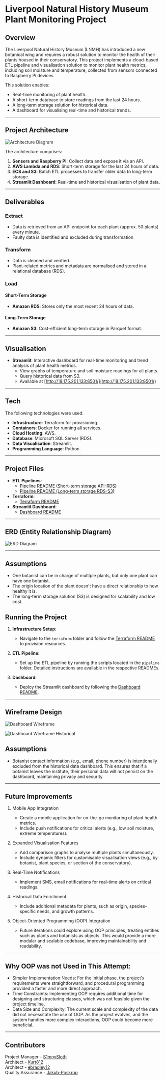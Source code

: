 # Liverpool Natural History Museum Plant Monitoring Project

## Overview
The Liverpool Natural History Museum (LNMH) has introduced a new botanical wing and requires a robust solution to monitor the health of their plants housed in their conservatory. This project implements a cloud-based ETL pipeline and visualisation solution to monitor plant health metrics, including soil moisture and temperature, collected from sensors connected to Raspberry Pi devices.

This solution enables:
- Real-time monitoring of plant health.
- A short-term database to store readings from the last 24 hours.
- A long-term storage solution for historical data.
- A dashboard for visualising real-time and historical trends.

---

## Project Architecture

![Architecture Diagram](images/architecture_diagram.png)

The architecture comprises:
1. **Sensors and Raspberry Pi**: Collect data and expose it via an API.
2. **AWS Lambda and RDS**: Short-term storage for the last 24 hours of data.
3. **ECS and S3**: Batch ETL processes to transfer older data to long-term storage.
4. **Streamlit Dashboard**: Real-time and historical visualisation of plant data.

---

## Deliverables

### Extract
- Data is retrieved from an API endpoint for each plant (approx. 50 plants) every minute.
- Faulty data is identified and excluded during transformation.

### Transform
- Data is cleaned and verified.
- Plant-related metrics and metadata are normalised and stored in a relational database (RDS).

### Load
#### Short-Term Storage
- **Amazon RDS**: Stores only the most recent 24 hours of data.

#### Long-Term Storage
- **Amazon S3**: Cost-efficient long-term storage in Parquet format.

---

## Visualisation
- **Streamlit**: Interactive dashboard for real-time monitoring and trend analysis of plant health metrics.
  - View graphs of temperature and soil moisture readings for all plants.
  - Query historical data from S3.
  - Available at [http://18.175.201.133:8501/](http://18.175.201.133:8501/)

---

## Tech 
The following technologies were used:
- **Infrastructure**: Terraform for provisioning.
- **Containers**: Docker for running all services.
- **Cloud Hosting**: AWS.
- **Database**: Microsoft SQL Server (RDS).
- **Data Visualisation**: Streamlit.
- **Programming Language**: Python.

---

## Project Files

- **ETL Pipelines**:
  - [Pipeline README (Short-term storage API-RDS)](./pipeline/README.md)
  - [Pipeline README (Long-term storage RDS-S3)](./rds_to_s3_pipeline/README.md)
- **Terraform**:
  - [Terraform README](./terraform/README.md)
- **Streamlit Dashboard**:
  - [Dashboard README](./dashboard/README.md)

---

## ERD (Entity Relationship Diagram)

![ERD Diagram](images/ERD_diagram.png)

---

## Assumptions
- One botanist can be in charge of multiple plants, but only one plant can have one botanist.
- The origin location of the plant doesn't have a direct relationship to how healthy it is. 
- The long-term storage solution (S3) is designed for scalability and low cost.


## Running the Project

1. **Infrastructure Setup**:
   - Navigate to the `terraform` folder and follow the [Terraform README](./terraform/README.md) to provision resources.

2. **ETL Pipeline**:
   - Set up the ETL pipeline by running the scripts located in the `pipeline` folder. Detailed instructions are available in the respective READMEs.

3. **Dashboard**:
   - Deploy the Streamlit dashboard by following the [Dashboard README](./dashboard/README.md).

---

## Wireframe Design
![Dashboard Wireframe](images/dashboard_wireframe_realtime.png) 

![Dashboard Wireframe Historical](images/dashboard_wireframe_historical.png)

## Assumptions
- Botanist contact information (e.g., email, phone number) is intentionally excluded from the historical data dashboard. This ensures that if a botanist leaves the institute, their personal data will not persist on the dashboard, maintaining privacy and security.

---

## Future Improvements
1. Mobile App Integration
   - Create a mobile application for on-the-go monitoring of plant health metrics.
   - Include push notifications for critical alerts (e.g., low soil moisture, extreme temperatures).

2. Expanded Visualisation Features
   - Add comparison graphs to analyse multiple plants simultaneously.
   - Include dynamic filters for customisable visualisation views (e.g., by botanist, plant species, or section of the conservatory).

3. Real-Time Notifications
   - Implement SMS, email notifications for real-time alerts on critical readings.

4. Historical Data Enrichment
   - Include additional metadata for plants, such as origin, species-specific needs, and growth patterns.

5. Object-Oriented Programming (OOP) Integration
   - Future iterations could explore using OOP principles, treating entities such as plants and botanists as objects. This would provide a more modular and scalable codebase, improving maintainability and readability.
---
## Why OOP was not Used in This Attempt:

- Simpler Implementation Needs: For the initial phase, the project’s requirements were straightforward, and procedural programming provided a faster and more direct approach.
- Time Constraints: Implementing OOP requires additional time for designing and structuring classes, which was not feasible given the project timeline.
- Data Size and Complexity: The current scale and complexity of the data did not necessitate the use of OOP. As the project evolves, and the system handles more complex interactions, OOP could become more beneficial.
---
## Contributors

Project Manager - [S1mpySloth](https://github.com/S1mpySloth)  
Architect - [Kurt812](https://github.com/Kurt812)  
Architect - [ebradley12](https://github.com/ebradley12)  
Quality Assurance - [Jakub-Poskrop](https://github.com/Jakub-Poskrop)  

